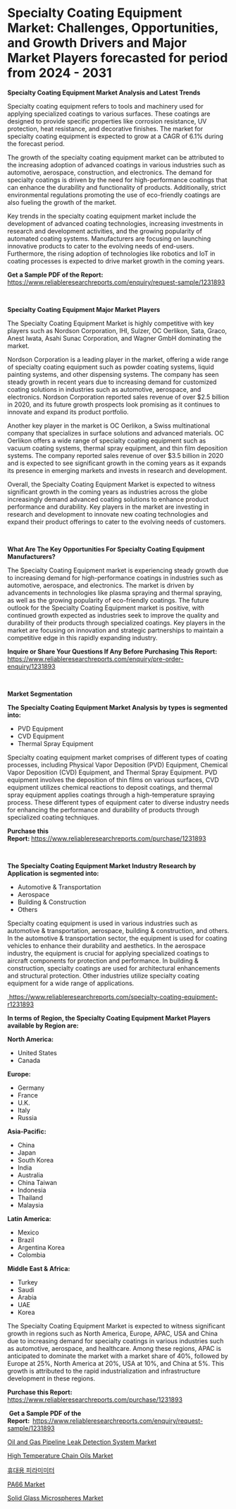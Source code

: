 <p><h1>Specialty Coating Equipment Market: Challenges, Opportunities, and Growth Drivers and Major Market Players forecasted for period from 2024 - 2031</h1></p><p><strong>Specialty Coating Equipment Market Analysis and Latest Trends</strong></p>
<p><p>Specialty coating equipment refers to tools and machinery used for applying specialized coatings to various surfaces. These coatings are designed to provide specific properties like corrosion resistance, UV protection, heat resistance, and decorative finishes. The market for specialty coating equipment is expected to grow at a CAGR of 6.1% during the forecast period.</p><p>The growth of the specialty coating equipment market can be attributed to the increasing adoption of advanced coatings in various industries such as automotive, aerospace, construction, and electronics. The demand for specialty coatings is driven by the need for high-performance coatings that can enhance the durability and functionality of products. Additionally, strict environmental regulations promoting the use of eco-friendly coatings are also fueling the growth of the market.</p><p>Key trends in the specialty coating equipment market include the development of advanced coating technologies, increasing investments in research and development activities, and the growing popularity of automated coating systems. Manufacturers are focusing on launching innovative products to cater to the evolving needs of end-users. Furthermore, the rising adoption of technologies like robotics and IoT in coating processes is expected to drive market growth in the coming years.</p></p>
<p><strong>Get a Sample PDF of the Report:&nbsp;</strong> <a href="https://www.reliableresearchreports.com/enquiry/request-sample/1231893">https://www.reliableresearchreports.com/enquiry/request-sample/1231893</a></p>
<p>&nbsp;</p>
<p><strong>Specialty Coating Equipment Major Market Players</strong></p>
<p><p>The Specialty Coating Equipment Market is highly competitive with key players such as Nordson Corporation, IHI, Sulzer, OC Oerlikon, Sata, Graco, Anest Iwata, Asahi Sunac Corporation, and Wagner GmbH dominating the market. </p><p>Nordson Corporation is a leading player in the market, offering a wide range of specialty coating equipment such as powder coating systems, liquid painting systems, and other dispensing systems. The company has seen steady growth in recent years due to increasing demand for customized coating solutions in industries such as automotive, aerospace, and electronics. Nordson Corporation reported sales revenue of over $2.5 billion in 2020, and its future growth prospects look promising as it continues to innovate and expand its product portfolio.</p><p>Another key player in the market is OC Oerlikon, a Swiss multinational company that specializes in surface solutions and advanced materials. OC Oerlikon offers a wide range of specialty coating equipment such as vacuum coating systems, thermal spray equipment, and thin film deposition systems. The company reported sales revenue of over $3.5 billion in 2020 and is expected to see significant growth in the coming years as it expands its presence in emerging markets and invests in research and development.</p><p>Overall, the Specialty Coating Equipment Market is expected to witness significant growth in the coming years as industries across the globe increasingly demand advanced coating solutions to enhance product performance and durability. Key players in the market are investing in research and development to innovate new coating technologies and expand their product offerings to cater to the evolving needs of customers.</p></p>
<p>&nbsp;</p>
<p><strong>What Are The Key Opportunities For Specialty Coating Equipment Manufacturers?</strong></p>
<p><p>The Specialty Coating Equipment market is experiencing steady growth due to increasing demand for high-performance coatings in industries such as automotive, aerospace, and electronics. The market is driven by advancements in technologies like plasma spraying and thermal spraying, as well as the growing popularity of eco-friendly coatings. The future outlook for the Specialty Coating Equipment market is positive, with continued growth expected as industries seek to improve the quality and durability of their products through specialized coatings. Key players in the market are focusing on innovation and strategic partnerships to maintain a competitive edge in this rapidly expanding industry.</p></p>
<p><strong>Inquire or Share Your Questions If Any Before Purchasing This Report:</strong> <a href="https://www.reliableresearchreports.com/enquiry/pre-order-enquiry/1231893">https://www.reliableresearchreports.com/enquiry/pre-order-enquiry/1231893</a></p>
<p>&nbsp;</p>
<p><strong>Market Segmentation</strong></p>
<p><strong>The Specialty Coating Equipment Market Analysis by types is segmented into:</strong></p>
<p><ul><li>PVD Equipment</li><li>CVD Equipment</li><li>Thermal Spray Equipment</li></ul></p>
<p><p>Specialty coating equipment market comprises of different types of coating processes, including Physical Vapor Deposition (PVD) Equipment, Chemical Vapor Deposition (CVD) Equipment, and Thermal Spray Equipment. PVD equipment involves the deposition of thin films on various surfaces, CVD equipment utilizes chemical reactions to deposit coatings, and thermal spray equipment applies coatings through a high-temperature spraying process. These different types of equipment cater to diverse industry needs for enhancing the performance and durability of products through specialized coating techniques.</p></p>
<p><strong>Purchase this Report:&nbsp;</strong><a href="https://www.reliableresearchreports.com/purchase/1231893">https://www.reliableresearchreports.com/purchase/1231893</a></p>
<p>&nbsp;</p>
<p><strong>The Specialty Coating Equipment Market Industry Research by Application is segmented into:</strong></p>
<p><ul><li>Automotive & Transportation</li><li>Aerospace</li><li>Building & Construction</li><li>Others</li></ul></p>
<p><p>Specialty coating equipment is used in various industries such as automotive & transportation, aerospace, building & construction, and others. In the automotive & transportation sector, the equipment is used for coating vehicles to enhance their durability and aesthetics. In the aerospace industry, the equipment is crucial for applying specialized coatings to aircraft components for protection and performance. In building & construction, specialty coatings are used for architectural enhancements and structural protection. Other industries utilize specialty coating equipment for a wide range of applications.</p></p>
<p><a href="https://www.reliableresearchreports.com/specialty-coating-equipment-r1231893">&nbsp;https://www.reliableresearchreports.com/specialty-coating-equipment-r1231893</a></p>
<p><strong>In terms of Region, the Specialty Coating Equipment Market Players available by Region are:</strong></p>
<p>
    <p> <strong> North America: </strong>
        <ul>
            <li>United States</li>
            <li>Canada</li>
        </ul>
        </p> 
    <p> <strong> Europe: </strong>
        <ul>
            <li>Germany</li>
            <li>France</li>
            <li>U.K.</li>
            <li>Italy</li>
            <li>Russia</li>
        </ul>
        </p> 
    <p> <strong> Asia-Pacific: </strong>
        <ul>
            <li>China</li>
            <li>Japan</li>
            <li>South Korea</li>
            <li>India</li>
            <li>Australia</li>
            <li>China Taiwan</li>
            <li>Indonesia</li>
            <li>Thailand</li>
            <li>Malaysia</li>
        </ul>
        </p> 
    <p> <strong> Latin America: </strong>
        <ul>
            <li>Mexico</li>
            <li>Brazil</li>
            <li>Argentina Korea</li>
            <li>Colombia</li>
        </ul>
        </p> 
    <p> <strong> Middle East & Africa: </strong>
        <ul>
            <li>Turkey</li>
            <li>Saudi</li>
            <li>Arabia</li>
            <li>UAE</li>
            <li>Korea</li>
        </ul>
    </p>
    </p>
<p><p>The Specialty Coating Equipment Market is expected to witness significant growth in regions such as North America, Europe, APAC, USA and China due to increasing demand for specialty coatings in various industries such as automotive, aerospace, and healthcare. Among these regions, APAC is anticipated to dominate the market with a market share of 40%, followed by Europe at 25%, North America at 20%, USA at 10%, and China at 5%. This growth is attributed to the rapid industrialization and infrastructure development in these regions.</p></p>
<p><strong>Purchase this Report: </strong><a href="https://www.reliableresearchreports.com/purchase/1231893">https://www.reliableresearchreports.com/purchase/1231893</a></p>
<p>&nbsp;<strong>Get a Sample PDF of the Report:&nbsp;&nbsp;</strong><a href="https://www.reliableresearchreports.com/enquiry/request-sample/1231893">https://www.reliableresearchreports.com/enquiry/request-sample/1231893</a></p>
<p><strong></strong></p>
<p><p><a href="https://github.com/abdelrhmankishk22/Market-Research-Report-List-4/blob/main/oil-and-gas-pipeline-leak-detection-system-market.md">Oil and Gas Pipeline Leak Detection System Market</a></p><p><a href="https://www.linkedin.com/pulse/high-temperature-chain-oils-market-provides-comprehensive-fargc?trackingId=WlOQTK%2Fu061vEXTMFytGJg%3D%3D">High Temperature Chain Oils Market</a></p><p><a href="https://github.com/GabrielBlanda5656/Market-Research-Report-List-1/blob/main/513934437684.md">휴대용 피라미미터</a></p><p><a href="https://issuu.com/reportprime-2/docs/pa66-market-size-2030.pptx">PA66 Market</a></p><p><a href="https://www.linkedin.com/pulse/solid-glass-microspheres-market-offer-valuable-insights-ydrlc?trackingId=vuy5qd09CcaktfLT8Mbbag%3D%3D">Solid Glass Microspheres Market</a></p></p>
